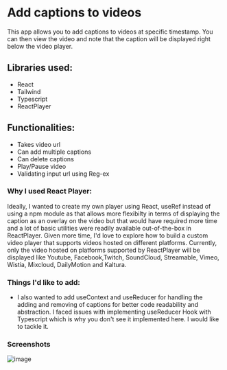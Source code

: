# Add captions to videos

This app allows you to add captions to videos at specific timestamp. You can then view the video and note that the caption will be displayed right below the video player.

## Libraries used:
- React
- Tailwind
- Typescript
- ReactPlayer

## Functionalities:

- Takes video url
- Can add multiple captions
- Can delete captions
- Play/Pause video
- Validating input url using Reg-ex

### Why I used React Player:

Ideally, I wanted to create my own player using React, useRef instead of using a npm module as that allows more flexibilty in terms of displaying the caption as an overlay on the video
but that would have required  more time and a lot of basic utilities were readily available out-of-the-box in ReactPlayer. 
Given more time, I'd love to explore how to build a custom video player that supports videos hosted on different platforms. Currently, only the video hosted on platforms supported by ReactPlayer will be displayed like Youtube, Facebook,Twitch, SoundCloud, Streamable, Vimeo, Wistia, Mixcloud, DailyMotion and Kaltura.

### Things I'd like to add:

- I also wanted to add useContext and useReducer for handling the adding and removing of captions for better code readability and abstraction. I faced issues with implementing useReducer Hook with Typescript which is why you don't see it implemented here. I would like to tackle it.



### Screenshots

![image](https://github.com/Med1020/spyne-video-caption/assets/94384027/edb24b4f-0f39-4840-bb14-859f459532f7)
